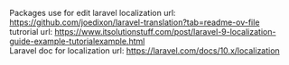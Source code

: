 Packages use for edit laravel localization url:
https://github.com/joedixon/laravel-translation?tab=readme-ov-file 
<br>
tutrorial url:
https://www.itsolutionstuff.com/post/laravel-9-localization-guide-example-tutorialexample.html 
<br>
Laravel doc for localization url:
https://laravel.com/docs/10.x/localization
